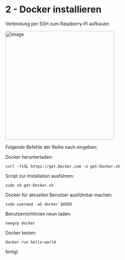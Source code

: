 # 2 - Docker installieren

Verbindung per SSH zum Raspberry-Pi aufbauen

<img width="339" alt="image" src="https://github.com/obenschlaefer/beepi/assets/79227566/1b379304-0e8f-4d02-91f1-f8e7a11c14d7">


Folgende Befehle der Reihe nach eingeben:

Docker herunterladen:
```
curl -fsSL https://get.Docker.com -o get-Docker.sh
```

Script zur Installation ausführen:
```
sudo sh get-Docker.sh
```

Docker für aktuellen Benutzer ausführbar machen:
```
sudo usermod -aG docker $USER
```

Benutzerrichtlinien neun laden:
```
newgrp docker 
```

Docker testen:
```
docker run hello-world
```

fertig!
